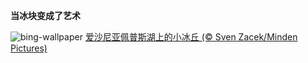 
**当冰块变成了艺术**

![bing-wallpaper](https://www.bing.com/th?id=OHR.HummockIce_ZH-CN9917832145_1920x1080.jpg)
[爱沙尼亚佩普斯湖上的小冰丘 (© Sven Zacek/Minden Pictures)](https://www.bing.com/search?q=%E5%A1%94%E5%B0%94%E5%9B%BE%E5%8E%BF&amp;form=hpcapt&amp;mkt=zh-cn)
  